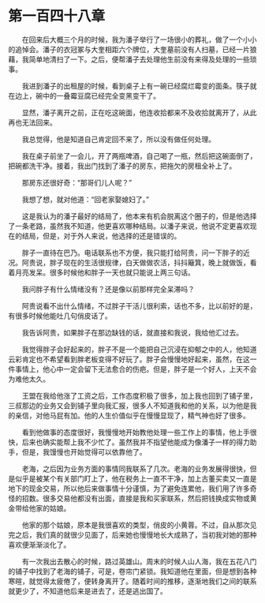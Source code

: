 # 第一百四十八章


　　在回来后大概三个月的时候，我为潘子举行了一场很小的葬礼，做了一个小小的追悼会。潘子的衣冠冢与大奎相距六个牌位，大奎墓前没有人扫墓，已经一片狼藉，我简单地清扫了一下。之后，便帮潘子去处理他生前没有来得及处理的一些琐事。

　　我进到潘子的出租屋的时候，看到桌子上有一碗已经腐烂霉变的面条。筷子就在边上，碗中的一叠霉豆腐已经完全变黑变干了。

　　显然，潘子离开之前，正在吃这碗面，他连收拾都来不及收拾就离开了，从此再也无法回来。

　　我总觉得，他是知道自己肯定回不来了，所以没有做任何处理。

　　我在桌子前坐了一会儿，开了两瓶啤酒，自己喝了一瓶，然后把这碗面倒了，把碗都洗干净。接着，我出门找到了潘子的房东，把拖欠的房租全补上了。

　　那房东还很好奇：“那哥们儿人呢？”

　　我想了想，就对他道：“回老家娶媳妇了。”

　　这是我认为的潘子最好的结局了，他本来有机会脱离这个圈子的，但是他选择了一条老路，虽然我不知道，他更喜欢哪种结局。以潘子来说，他说不定更喜欢现在的结局，但是，对于外人来说，他选择的还是错误的。

　　胖子一直待在巴乃。电话联系也不方便，我只能打给阿贵，问一下胖子的近况。阿贵说，胖子现在的生活很规律，白天做做农活，抖抖簸箕，晚上就做饭，看着月亮发呆。很多时候他和胖子一天也就只能说上两三句话。

　　我问胖子有什么情绪没有？还是像以前那样完全呆滞吗？

　　阿贵说看不出什么情绪，不过胖子干活儿很利索，话也不多，比以前好的是，有很多时候他能吐几句俏皮话了。

　　我告诉阿贵，如果胖子在那边缺钱的话，就直接和我说，我给他汇过去。

　　我觉得胖子会好起来的，胖子不是一个能把自己沉浸在抑郁之中的人，他知道云彩肯定也不希望看到胖老板变得不好玩了。胖子会慢慢地好起来，虽然，在这一件事情上，他心中一定会留下无法愈合的伤疤。但是，胖子是一个好人，上天不会为难他太久。

　　王盟在我给他涨了工资之后，工作态度积极了很多，加上我也回到了铺子里，三叔那边的业务又会到铺子里向我汇报，很多人不知道我和他的关系，以为他是我的亲信，对他马屁有加。他的人生价值似乎在慢慢显现了，精气神也好了很多。

　　看到他做事的态度很好，我慢慢地开始教他处理一些工作上的事情，他上手很快，后来也确实能帮上我不少忙了。虽然我并不指望他能成为像潘子一样的得力助手，但是，我馒慢也开始觉得可以依靠他了。

　　老海，之后因为业务方面的事情同我联系了几次。老海的业务发展得很快，但是似乎是被某个有关部门盯上了，他在税务上一直不干净，加上古董买卖又一直是地下的现金交易，所以他后来做事情十分谨慎，为了避免连累他，我们用了许多奇怪的招数。很多交易他都没有出面，直接是我和买家联系，然后把钱换成实物或黄金带给他家的姑娘。

　　他家的那个姑娘，原本是我很喜欢的类型，俏皮的小黄蓉。不过，自从那次见完之后，我们真的就很少见面了，后来她也慢慢地长大成熟了，当初我对她的那种喜欢便渐渐淡化了。

　　有一次我出去散心的时候，路过英雄山。周末的时候人山人海，我在五花八门的铺子中找到了老海的铺子，可是，卷帘门紧锁。我知道他在里面，但是想到各种寒暄，就觉得太疲倦了，便转身离开了。随着时间的推移，逐渐地我们之间的联系就更少了，不知道他后来是进去了，还是逃出国了。

